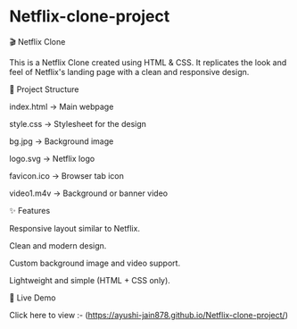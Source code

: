 # Netflix-clone-project
🎬 Netflix Clone

This is a Netflix Clone created using HTML & CSS.
It replicates the look and feel of Netflix's landing page with a clean and responsive design.

📂 Project Structure

index.html → Main webpage

style.css → Stylesheet for the design

bg.jpg → Background image

logo.svg → Netflix logo

favicon.ico → Browser tab icon

video1.m4v → Background or banner video

✨ Features

Responsive layout similar to Netflix.

Clean and modern design.

Custom background image and video support.

Lightweight and simple (HTML + CSS only).

🚀 Live Demo

Click here to view :- (https://ayushi-jain878.github.io/Netflix-clone-project/)
